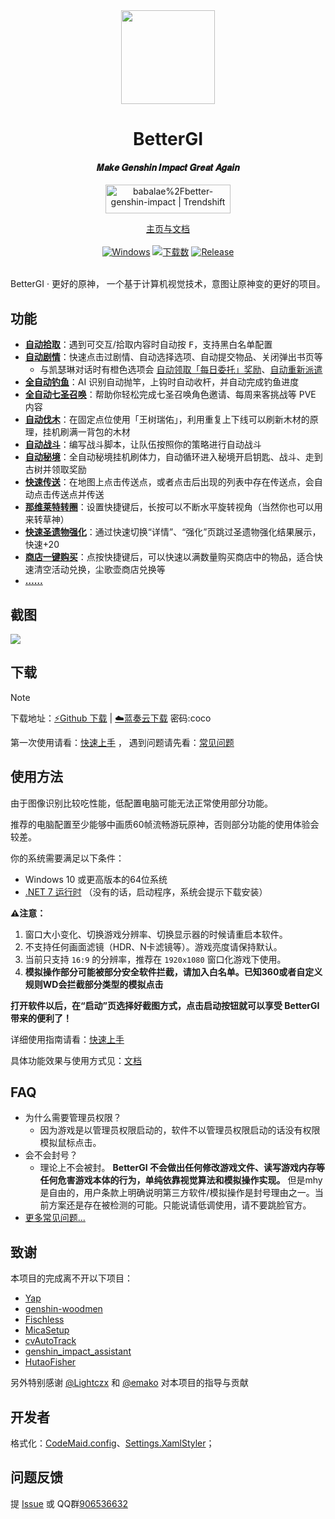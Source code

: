 <div align="center">
  <a href="https://bgi.huiyadan.com/"><img src="https://img.alicdn.com/imgextra/i2/2042484851/O1CN01Bn1Fzx1lhoDqQDAzj_!!2042484851.png" width="150"></a>
  <h1 align="center">BetterGI</h1>
  <h4>𝑴𝒂𝒌𝒆 𝑮𝒆𝒏𝒔𝒉𝒊𝒏 𝑰𝒎𝒑𝒂𝒄𝒕 𝑮𝒓𝒆𝒂𝒕 𝑨𝒈𝒂𝒊𝒏</h4>

<a href="https://trendshift.io/repositories/5269" target="_blank"><img src="https://trendshift.io/api/badge/repositories/5269" alt="babalae%2Fbetter-genshin-impact | Trendshift" style="width: 200px; height: 46px;" width="250" height="46"/></a>

</div>

<div align="center">
  <a href="https://bgi.huiyadan.com/">主页与文档</a>
</div>

<br/>

<div align="center">
  <a href="https://dotnet.microsoft.com/zh-cn/download/dotnet/latest/runtime"><img alt="Windows" src="https://img.shields.io/badge/platform-Windows-blue?logo=windows11&style=flat-square&color=1E9BFA" /></a>
  <a href="https://github.com/babalae/better-genshin-impact/releases"><img alt="下载数" src="https://img.shields.io/github/downloads/babalae/better-genshin-impact/total?style=flat-square&color=1E9BFA"></a>
  <a href="https://github.com/babalae/better-genshin-impact/releases"><img alt="Release" src="https://img.shields.io/github/v/release/babalae/better-genshin-impact?style=flat-square&color=1E9BFA"></a>
</div>

<br/>

BetterGI · 更好的原神， 一个基于计算机视觉技术，意图让原神变的更好的项目。

## 功能
  * [**自动拾取**](https://bgi.huiyadan.com/doc.html#%E8%87%AA%E5%8A%A8%E6%8B%BE%E5%8F%96)：遇到可交互/拾取内容时自动按 <kbd>F</kbd>，支持黑白名单配置
  * [**自动剧情**](https://bgi.huiyadan.com/doc.html#%E8%87%AA%E5%8A%A8%E5%89%A7%E6%83%85)：快速点击过剧情、自动选择选项、自动提交物品、关闭弹出书页等
    * 与凯瑟琳对话时有橙色选项会 [自动领取「每日委托」奖励](https://bgi.huiyadan.com/doc.html#%E8%87%AA%E5%8A%A8%E9%A2%86%E5%8F%96%E3%80%8E%E6%AF%8F%E6%97%A5%E5%A7%94%E6%89%98%E3%80%8F%E5%A5%96%E5%8A%B1)、[自动重新派遣](https://bgi.huiyadan.com/doc.html#%E8%87%AA%E5%8A%A8%E9%87%8D%E6%96%B0%E6%B4%BE%E9%81%A3)
  * [**全自动钓鱼**](https://bgi.huiyadan.com/doc.html#%E5%85%A8%E8%87%AA%E5%8A%A8%E9%92%93%E9%B1%BC)：AI 识别自动抛竿，上钩时自动收杆，并自动完成钓鱼进度
  * [**全自动七圣召唤**](https://bgi.huiyadan.com/doc.html#%E8%87%AA%E5%8A%A8%E4%B8%83%E5%9C%A3%E5%8F%AC%E5%94%A4)：帮助你轻松完成七圣召唤角色邀请、每周来客挑战等 PVE 内容
  * [**自动伐木**](http://bgi.huiyadan.com/doc.html#%E8%87%AA%E5%8A%A8%E4%BC%90%E6%9C%A8)：在固定点位使用「王树瑞佑」，利用重复上下线可以刷新木材的原理，挂机刷满一背包的木材
  * [**自动战斗**](http://bgi.huiyadan.com/feats/domain.html)：编写战斗脚本，让队伍按照你的策略进行自动战斗
  * [**自动秘境**](http://bgi.huiyadan.com/feats/domain.html)：全自动秘境挂机刷体力，自动循环进入秘境开启钥匙、战斗、走到古树并领取奖励
  * [**快速传送**](http://bgi.huiyadan.com/feats/domain.html)：在地图上点击传送点，或者点击后出现的列表中存在传送点，会自动点击传送点并传送
  * [**那维莱特转圈**](https://bgi.huiyadan.com/doc.html#%E9%82%A3%E7%BB%B4%E8%8E%B1%E7%89%B9-%E8%BD%AC%E5%9C%88%E5%9C%88)：设置快捷键后，长按可以不断水平旋转视角（当然你也可以用来转草神）
  * [**快速圣遗物强化**](https://bgi.huiyadan.com/doc.html#%E5%9C%A3%E9%81%97%E7%89%A9%E4%B8%80%E9%94%AE%E5%BC%BA%E5%8C%96)：通过快速切换“详情”、“强化”页跳过圣遗物强化结果展示，快速+20
  * [**商店一键购买**](https://bgi.huiyadan.com/doc.html#%E5%9C%A3%E9%81%97%E7%89%A9%E4%B8%80%E9%94%AE%E5%BC%BA%E5%8C%96)：点按快捷键后，可以快速以满数量购买商店中的物品，适合快速清空活动兑换，尘歌壶商店兑换等
  * [**……**](https://bgi.huiyadan.com/feat.html)


## 截图

<img src="https://img.alicdn.com/imgextra/i2/2042484851/O1CN016wk5ZC1lhoEMzz04F_!!2042484851.gif"/>


## 下载

> [!NOTE]
> 下载地址：[⚡Github 下载](https://github.com/babalae/better-genshin-impact/releases) | [☁️蓝奏云下载](https://wwmy.lanzouq.com/b00rs2msd)  密码:coco
> 
> 第一次使用请看：[快速上手](https://bgi.huiyadan.com/quickstart.html) ， 遇到问题请先看：[常见问题](https://bgi.huiyadan.com/faq.html)

## 使用方法
由于图像识别比较吃性能，低配置电脑可能无法正常使用部分功能。

推荐的电脑配置至少能够中画质60帧流畅游玩原神，否则部分功能的使用体验会较差。

你的系统需要满足以下条件：
  * Windows 10 或更高版本的64位系统
  * [.NET 7 运行时](https://dotnet.microsoft.com/zh-cn/download/dotnet/latest/runtime) （没有的话，启动程序，系统会提示下载安装）

**⚠️注意：**
1. 窗口大小变化、切换游戏分辨率、切换显示器的时候请重启本软件。
2. 不支持任何画面滤镜（HDR、N卡滤镜等）。游戏亮度请保持默认。
3. 当前只支持 `16:9` 的分辨率，推荐在 `1920x1080` 窗口化游戏下使用。
4. **模拟操作部分可能被部分安全软件拦截，请加入白名单。已知360或者自定义规则WD会拦截部分类型的模拟点击**

**打开软件以后，在“启动”页选择好截图方式，点击启动按钮就可以享受 BetterGI 带来的便利了！**

详细使用指南请看：[快速上手](https://bgi.huiyadan.com/quickstart.html)

具体功能效果与使用方式见：[文档](https://bgi.huiyadan.com/doc.html)

## FAQ
* 为什么需要管理员权限？
  * 因为游戏是以管理员权限启动的，软件不以管理员权限启动的话没有权限模拟鼠标点击。
* 会不会封号？
  * 理论上不会被封。 **BetterGI 不会做出任何修改游戏文件、读写游戏内存等任何危害游戏本体的行为，单纯依靠视觉算法和模拟操作实现。** 但是mhy是自由的，用户条款上明确说明第三方软件/模拟操作是封号理由之一。当前方案还是存在被检测的可能。只能说请低调使用，请不要跳脸官方。
* [更多常见问题...](https://bgi.huiyadan.com/faq.html)

## 致谢

本项目的完成离不开以下项目：
* [Yap](https://github.com/Alex-Beng/Yap)
* [genshin-woodmen](https://github.com/genshin-matrix/genshin-woodmen)
* [Fischless](https://github.com/genshin-matrix/Fischless)
* [MicaSetup](https://github.com/lemutec/MicaSetup)
* [cvAutoTrack](https://github.com/GengGode/cvAutoTrack)
* [genshin_impact_assistant](https://github.com/infstellar/genshin_impact_assistant)
* [HutaoFisher](https://github.com/myHuTao-qwq/HutaoFisher)

另外特别感谢 [@Lightczx](https://github.com/Lightczx) 和 [@emako](https://github.com/emako) 对本项目的指导与贡献

## 开发者

格式化：[CodeMaid.config](CodeMaid.config)、[Settings.XamlStyler](Settings.XamlStyler)；

## 问题反馈

提 [Issue](https://github.com/babalae/genius-invokation-auto-toy/issues) 或 QQ群[906536632](http://qm.qq.com/cgi-bin/qm/qr?_wv=1027&k=_nmC8Neh7mZaGb2hIsO3p4-DKdxBlReQ&authKey=X7rGdx4jbA%2Bs2Juotlov0cg57%2Bv8CwRdjMgYYsxPtdtkl5NKniJhbDILKhWCYS4B&noverify=0&group_code=906536632)
